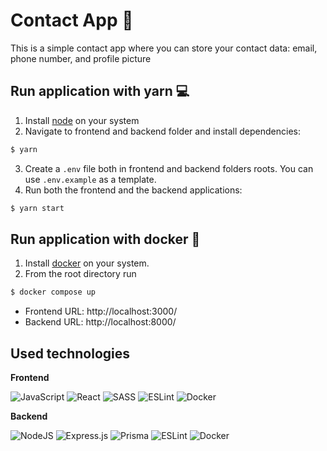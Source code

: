 # Contact App 📝

This is a simple contact app where you can store your contact data: email, phone number, and profile picture

## Run application with yarn 💻
1. Install [node](https://nodejs.org/en/download/) on your system
2. Navigate to frontend and backend folder and install dependencies:
```bash
$ yarn
```
3. Create a `.env` file both in frontend and backend folders roots. You can use `.env.example` as a template. 
4. Run both the frontend and the backend applications:
```bash
$ yarn start
```


## Run application with docker 🐳
1. Install [docker](https://www.docker.com/get-started/) on your system.
2. From the root directory run 
```bash
$ docker compose up
```
 - Frontend URL: http://localhost:3000/
 - Backend URL: http://localhost:8000/

## Used technologies
**Frontend**

![JavaScript](https://img.shields.io/badge/javascript-%23323330.svg?style=for-the-badge&logo=javascript&logoColor=%23F7DF1E)
![React](https://img.shields.io/badge/react-%2320232a.svg?style=for-the-badge&logo=react&logoColor=%2361DAFB)
![SASS](https://img.shields.io/badge/SASS-hotpink.svg?style=for-the-badge&logo=SASS&logoColor=white)
![ESLint](https://img.shields.io/badge/ESLint-4B3263?style=for-the-badge&logo=eslint&logoColor=white)
![Docker](https://img.shields.io/badge/docker-%230db7ed.svg?style=for-the-badge&logo=docker&logoColor=white)

**Backend**

![NodeJS](https://img.shields.io/badge/node.js-6DA55F?style=for-the-badge&logo=node.js&logoColor=white)
![Express.js](https://img.shields.io/badge/express.js-%23404d59.svg?style=for-the-badge&logo=express&logoColor=%2361DAFB)
![Prisma](https://img.shields.io/badge/Prisma-3982CE?style=for-the-badge&logo=Prisma&logoColor=white)
![ESLint](https://img.shields.io/badge/ESLint-4B3263?style=for-the-badge&logo=eslint&logoColor=white)
![Docker](https://img.shields.io/badge/docker-%230db7ed.svg?style=for-the-badge&logo=docker&logoColor=white)
